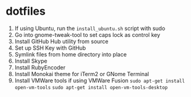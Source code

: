 # dotfiles

1. If using Ubuntu, run the `install_ubuntu.sh` script with sudo
2. Go into gnome-tweak-tool to set caps lock as control key
3. Install GitHub Hub utility from source
4. Set up SSH Key with GitHub
5. Symlink files from home directory into place
6. Install Skype
7. Install RubyEncoder
8. Install Monokai theme for iTerm2 or GNome Terminal
9. Install VMWare tools if using VMWare Fusion
  `sudo apt-get install open-vm-tools`
  `sudo apt-get install open-vm-tools-desktop`
  
